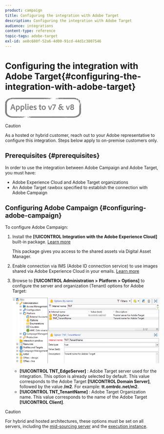 ```yaml
---
product: campaign
title: Configuring the integration with Adobe Target
description: Configuring the integration with Adobe Target
audience: integrations
content-type: reference
topic-tags: adobe-target
exl-id: ae8c680f-52a6-4d00-91cd-44d1c3807546
---
```

# Configuring the integration with Adobe Target{#configuring-the-integration-with-adobe-target}

![](../../assets/common.svg)


>[!CAUTION]
>
> As a hosted or hybrid customer, reach out to your Adobe representative to configure this integration. Steps below apply to on-premise customers only.

## Prerequisites {#prerequisites}

In order to use the integration between Adobe Campaign and Adobe Target, you must have:

* Adobe Experience Cloud and Adobe Target organizations
* An Adobe Target rawbox specified to establish the connection with Adobe Campaign

## Configuring Adobe Campaign {#configuring-adobe-campaign}

To configure Adobe Campaign:

1. Install the **[!UICONTROL Integration with the Adobe Experience Cloud]** built-in package. [Learn more](../../platform/using/working-with-data-packages.md#importing-packages)
    
    This package gives you access to the shared assets via Digital Asset Manager.

1. Enable connection via IMS (Adobe ID connection service) to use images shared via Adobe Experience Cloud in your emails. [Learn more](../../integrations/using/about-adobe-id.md)
1. Browse to **[!UICONTROL Administration > Platform > Options]** to configure the server and organization (Tenant) options for Adobe Target:

   ![](assets/tar_options.png)

    * **[!UICONTROL TNT_EdgeServer]** : Adobe Target server used for the integration. This option is already selected by default. This value corresponds to the Adobe Target **[!UICONTROL Domain Server]**, followed by the value **/m2**. For example: **tt.omtrdc.net/m2**.
    * **[!UICONTROL TNT_TenantName]** : Adobe Target Organization name. This value corresponds to the name of the Adobe Target **[!UICONTROL Client]**.


>[!CAUTION]
>
>For hybrid and hosted architectures, these options must be set on all servers, including the [mid-sourcing server](../../installation/using/mid-sourcing-server.md) and the [execution instance](../../message-center/using/configuring-instances.md#execution-instance).